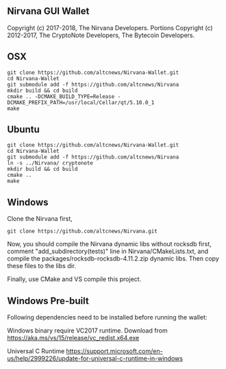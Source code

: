 ## Nirvana GUI Wallet
Copyright (c) 2017-2018, The Nirvana Developers.
Portions Copyright (c) 2012-2017, The CryptoNote Developers, The Bytecoin Developers.

## OSX
```
git clone https://github.com/altcnews/Nirvana-Wallet.git
cd Nirvana-Wallet
git submodule add -f https://github.com/altcnews/Nirvana
mkdir build && cd build
cmake .. -DCMAKE_BUILD_TYPE=Release -DCMAKE_PREFIX_PATH=/usr/local/Cellar/qt/5.10.0_1
make
```

## Ubuntu
```
git clone https://github.com/altcnews/Nirvana-Wallet.git
cd Nirvana-Wallet
git submodule add -f https://github.com/altcnews/Nirvana
ln -s ../Nirvana/ cryptonote
mkdir build && cd build
cmake ..
make
```

## Windows

Clone the Nirvana first,

```
git clone https://github.com/altcnews/Nirvana.git
```

Now, you should compile the Nirvana dynamic libs without rocksdb first, comment "add_subdirectory(tests)" line in Nirvana/CMakeLists.txt, and compile the packages/rocksdb-rocksdb-4.11.2.zip dynamic libs.
Then copy these files to the libs dir.

Finally, use CMake and VS compile this project.

## Windows Pre-built

Following dependencies need to be installed before running the wallet:

Windows binary require VC2017 runtime.
Download from https://aka.ms/vs/15/release/vc_redist.x64.exe

Universal C Runtime
https://support.microsoft.com/en-us/help/2999226/update-for-universal-c-runtime-in-windows
